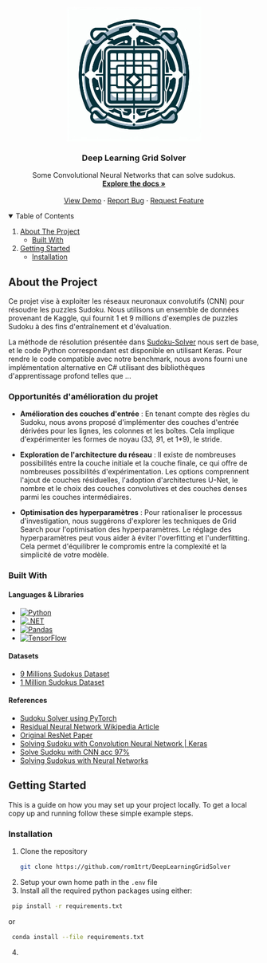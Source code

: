 <!-- PROJECT LOGO -->
<br />
<p align="center">
  <a href="https://github.com/rom1trt/DeepLearningGridSolver">
    <img align=top src="Resources/img/logo.jpeg" alt="Logo" width="270" height="270">
  </a>

  <h3 align="center">Deep Learning Grid Solver</h3>

  <p align="center">
    Some Convolutional Neural Networks that can solve sudokus.
    <br />
    <a href="https://github.com/rom1trt/DeepLearningGridSolver"><strong>Explore the docs »</strong></a>
    <br />
    <br />
    <a href="https://github.com/rom1trt/DeepLearningGridSolver">View Demo</a>
    ·
    <a href="https://github.com/rom1trt/DeepLearningGridSolver/issues">Report Bug</a>
    ·
    <a href="https://github.com/rom1trt/DeepLearningGridSolver/issues">Request Feature</a>
  </p>
</p>

<!-- TABLE OF CONTENTS -->
<details open="open">
  <summary>Table of Contents</summary>
  <ol>
    <li>
      <a href="#about-the-project">About The Project</a>
      <ul>
        <li><a href="#built-with">Built With</a></li>
      </ul>
    </li>
    <li>
      <a href="#getting-started">Getting Started</a>
      <ul>
        <li><a href="#installation">Installation</a></li>
      </ul>
    </li>
  </ol>
</details>

<!-- ABOUT THE PROJECT -->

## About the Project

Ce projet vise à exploiter les réseaux neuronaux convolutifs (CNN) pour résoudre les puzzles Sudoku. Nous utilisons un ensemble de données provenant de Kaggle, qui fournit 1 et 9 millions d'exemples de puzzles Sudoku à des fins d'entraînement et d'évaluation.

La méthode de résolution présentée dans [Sudoku-Solver](https://github.com/shivaverma/Sudoku-Solver/blob/master/model.py) nous sert de base, et le code Python correspondant est disponible en utilisant Keras. Pour rendre le code compatible avec notre benchmark, nous avons fourni une implémentation alternative en C# utilisant des bibliothèques d'apprentissage profond telles que ...

### Opportunités d'amélioration du projet

- **Amélioration des couches d'entrée** : En tenant compte des règles du Sudoku, nous avons proposé d'implémenter des couches d'entrée dérivées pour les lignes, les colonnes et les boîtes. Cela implique d'expérimenter les formes de noyau (3*3, 9*1, et 1*9), le stride.

- **Exploration de l'architecture du réseau** : Il existe de nombreuses possibilités entre la couche initiale et la couche finale, ce qui offre de nombreuses possibilités d'expérimentation. Les options comprennent l'ajout de couches résiduelles, l'adoption d'architectures U-Net, le nombre et le choix des couches convolutives et des couches denses parmi les couches intermédiaires.

- **Optimisation des hyperparamètres** : Pour rationaliser le processus d'investigation, nous suggérons d'explorer les techniques de Grid Search pour l'optimisation des hyperparamètres. Le réglage des hyperparamètres peut vous aider à éviter l'overfitting et l'underfitting. Cela permet d'équilibrer le compromis entre la complexité et la simplicité de votre modèle.

  
### Built With

#### Languages & Libraries
* [![Python](https://img.shields.io/badge/python-c2a90f?style=for-the-badge&logo=python&logoColor=white)](https://www.python.org/)
* [![.NET](https://img.shields.io/badge/.NET-512BD4?style=for-the-badge&logo=.net&logoColor=white)](https://dotnet.microsoft.com/)
* [![Pandas](https://img.shields.io/badge/pandas-150458?style=for-the-badge&logo=pandas&logoColor=white)](https://pandas.pydata.org/)
* [![TensorFlow](https://img.shields.io/badge/TensorFlow-FF6F00?style=for-the-badge&logo=TensorFlow&logoColor=white)](https://www.tensorflow.org/)

#### Datasets

* [9 Millions Sudokus Dataset](https://www.kaggle.com/datasets/rohanrao/sudoku)
* [1 Million Sudokus Dataset](https://www.kaggle.com/datasets/bryanpark/sudoku)

#### References
* [Sudoku Solver using PyTorch](https://github.com/chingisooinar/sudoku-solver.pytorch)
* [Residual Neural Network Wikipedia Article](https://en.wikipedia.org/wiki/Residual_neural_network)
* [Original ResNet Paper](https://arxiv.org/abs/1512.03385)
* [Solving Sudoku with Convolution Neural Network | Keras](https://towardsdatascience.com/solving-sudoku-with-convolution-neural-network-keras-655ba4be3b11)
* [Solve Sudoku with CNN acc 97%](https://www.kaggle.com/code/lyly123/solve-sudoku-with-cnn-acc-97)
* [Solving Sudokus with Neural Networks](https://cs230.stanford.edu/files_winter_2018/projects/6939771.pdf)

<!-- GETTING STARTED -->
## Getting Started

This is a guide on how you may set up your project locally.
To get a local copy up and running follow these simple example steps.

### Installation

1. Clone the repository
   ```sh
   git clone https://github.com/rom1trt/DeepLearningGridSolver
   ```
2. Setup your own home path in the `.env` file
3. Install all the required python packages using either:
  ```sh
   pip install -r requirements.txt
  ```
or
  ```sh
   conda install --file requirements.txt
  ```
4. 
